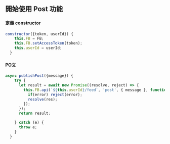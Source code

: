 ## 開始使用 Post 功能

#### 定義 constructor
```javascript
constructor({token, userId}) {
    this.FB = FB;
    this.FB.setAccessToken(token);
    this.userId = userId;
  }
```

#### PO文
```javascript
async publishPost({message}) {
    try {
      let result = await new Promise((resolve, reject) => {
        this.FB.api(`${this.userId}/feed`, 'post', { message }, function(res, error) {
          if(error) reject(error);
          resolve(res);
        });
      });
      return result;

    } catch (e) {
      throw e;
    }
  }
```
